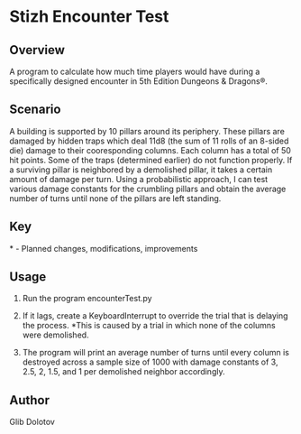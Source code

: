 Stizh Encounter Test
====================

Overview
--------
A program to calculate how much time players would have during a specifically
designed encounter in 5th Edition Dungeons & Dragons®.

Scenario
--------
A building is supported by 10 pillars around its periphery. These pillars are
damaged by hidden traps which deal 11d8 (the sum of 11 rolls of an 8-sided die)
damage to their cooresponding columns. Each column has a total of 50 hit points.
Some of the traps (determined earlier) do not function properly. If a surviving
pillar is neighbored by a demolished pillar, it takes a certain amount of damage
per turn. Using a probabilistic approach, I can test various damage constants
for the crumbling pillars and obtain the average number of turns until none of
the pillars are left standing.

Key
---
\* - Planned changes, modifications, improvements

Usage
-----
1) Run the program encounterTest.py

2) If it lags, create a KeyboardInterrupt to override the trial that is delaying
   the process.
   *This is caused by a trial in which none of the columns were demolished.

3) The program will print an average number of turns until every column is
   destroyed across a sample size of 1000 with damage constants of 3, 2.5, 2,
   1.5, and 1 per demolished neighbor accordingly.

Author
------
Glib Dolotov